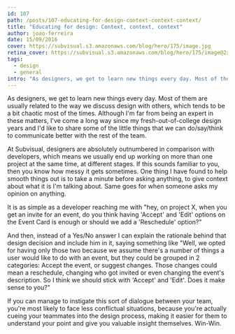 ```yaml
---
id: 107
path: /posts/107-educating-for-design-context-context-context/
title: "Educating for design: Context, context, context"
author: joao-ferreira
date: 15/09/2016
cover: https://subvisual.s3.amazonaws.com/blog/hero/175/image.jpg
retina_cover: https://subvisual.s3.amazonaws.com/blog/hero/175/image@2x.jpg
tags:
  - design
  - general
intro: "As designers, we get to learn new things every day. Most of them are usually related to the way we discuss design with others, which tends to be a bit chaotic most of the times. Although I'm far from being an expert in these matters, I've come a long way since my fresh-out-of-college design years and I'd like to share some of the little things that we can do/say/think to communicate better with the rest of the team."
---
```


As designers, we get to learn new things every day. Most of them are usually related to the way we discuss design with others, which tends to be a bit chaotic most of the times. Although I'm far from being an expert in these matters, I've come a long way since my fresh-out-of-college design years and I'd like to share some of the little things that we can do/say/think to communicate better with the rest of the team.

At Subvisual, designers are absolutely outnumbered in comparison with developers, which means we usually end up working on more than one project at the same time, at different stages. If this sounds familiar to you, then you know how messy it gets sometimes. One thing I have found to help smooth things out is to take a minute before asking anything, to give context about what it is I'm talking about. Same goes for when someone asks my opinion on anything.

It is as simple as a developer reaching me with "hey, on project X, when you get an invite for an event, do you think having 'Accept' and 'Edit' options on the Event Card is enough or should we add a 'Reschedule' option?" 

And then, instead of a Yes/No answer I can explain the rationale behind that design decision and include him in it, saying something like "Well, we opted for having only those two because we assume there's a number of things a user would like to do with an event, but they could be grouped in 2 categories: Accept the event, or suggest changes. Those changes could mean a reschedule, changing who got invited or even changing the event's description. So I think we should stick with 'Accept' and 'Edit'. Does it make sense to you?"

If you can manage to instigate this sort of dialogue between your team, you're most likely to face less conflictual situations, because you're actually cueing your teammates into the design process, making it easier for them to understand your point and give you valuable insight themselves. Win-Win.

